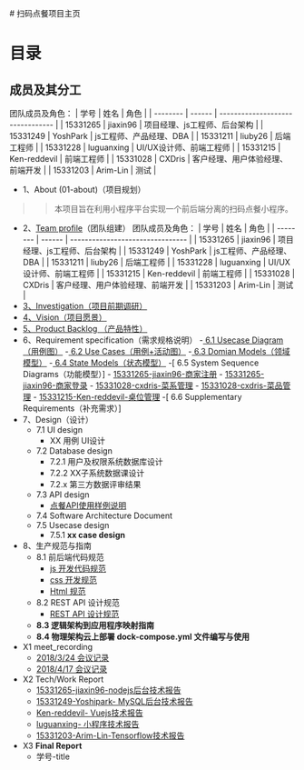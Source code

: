 ﻿﻿# 扫码点餐项目主页
# [](#TOC)目录

## 成员及其分工
团队成员及角色：
| 学号     | 姓名   | 角色                             |
| -------- | ------ | -------------------------------- |
| 15331265 | jiaxin96 | 项目经理、js工程师、后台架构     |
| 15331249 | YoshPark | js工程师、产品经理、DBA          |
| 15331211 | liuby26 | 后端工程师                       |
| 15331228 | luguanxing | UI/UX设计师、前端工程师          |
| 15331215 | Ken-reddevil | 前端工程师                       |
| 15331028 | CXDris   | 客户经理、用户体验经理、前端开发 |
| 15331203 | Arim-Lin | 测试                             |


* 1、About (01-about)（项目规划）
>> 本项目旨在利用小程序平台实现一个前后端分离的扫码点餐小程序。
* 2、[Team profile](02-team-profile)（团队组建）
团队成员及角色：
| 学号     | 姓名   | 角色                             |
| -------- | ------ | -------------------------------- |
| 15331265 | jiaxin96 | 项目经理、js工程师、后台架构     |
| 15331249 | YoshPark | js工程师、产品经理、DBA          |
| 15331211 | liuby26 | 后端工程师                       |
| 15331228 | luguanxing | UI/UX设计师、前端工程师          |
| 15331215 | Ken-reddevil | 前端工程师                       |
| 15331028 | CXDris   | 客户经理、用户体验经理、前端开发 |
| 15331203 | Arim-Lin | 测试                             |
* [3、Investigation（项目前期调研）](https://github.com/GiveMeFive-SYSU/Dashboard/tree/master/doc/Investigation/调研报告.pdf)
* [4、Vision（项目愿景）](https://github.com/GiveMeFive-SYSU/Dashboard/tree/master/doc/Vision/项目愿景.pdf)
* [5、Product Backlog （产品特性）](https://github.com/GiveMeFive-SYSU/Dashboard/tree/master/doc/Feature/产品特性.pdf)
* 6、Requirement specification（需求规格说明）
    -[ 6.1 Usecase Diagram（用例图）](https://github.com/GiveMeFive-SYSU/Dashboard/tree/master/doc/use_case_diagram/readme.md)
    -[ 6.2 Use Cases（用例+活动图）](https://github.com/GiveMeFive-SYSU/Dashboard/tree/master/doc/use_case/readme.md)
    -[ 6.3 Domian Models（领域模型）](https://github.com/GiveMeFive-SYSU/Dashboard/tree/master/doc/models/Domian%20Model.png)
    -[ 6.4 State Models（状态模型）](https://github.com/GiveMeFive-SYSU/Dashboard/tree/master/doc/models/State%20Model.png)
    -[ 6.5 System Sequence Diagrams（功能模型）]
        - [15331265-jiaxin96-商家注册](https://github.com/GiveMeFive-SYSU/Dashboard/tree/master/doc/system_sequence_diagram/register.png)
        - [15331265-jiaxin96-商家登录](https://github.com/GiveMeFive-SYSU/Dashboard/tree/master/doc/system_sequence_diagram/login.png)
        - [15331028-cxdris-菜系管理](https://github.com/GiveMeFive-SYSU/Dashboard/tree/master/doc/system_sequence_diagram/Cuisine_Management.png)
        - [15331028-cxdris-菜品管理](https://github.com/GiveMeFive-SYSU/Dashboard/tree/master/doc/system_sequence_diagram/Dish_Management.png)
        - [15331215-Ken-reddevil-桌位管理](https://github.com/GiveMeFive-SYSU/Dashboard/tree/master/doc/system_sequence_diagram/table_management.png)
    -[ 6.6 Supplementary Requirements（补充需求）]
* 7、Design（设计）
    - 7.1 UI design
        - XX 用例 UI设计
    - 7.2 Database design
        - 7.2.1 用户及权限系统数据库设计
        - 7.2.2 XX子系统数据课设计 
        - 7.2.x 第三方数据评审结果
    - 7.3 API design
        - [点餐API使用样例说明](https://github.com/GiveMeFive-SYSU/xiaoerBackEnd/blob/master/doc/API.pdf)
    - 7.4 Software Architecture Document
    - 7.5 Usecase design
         - 7.5.1 **xx case design**
* 8、生产规范与指南
    - 8.1 前后端代码规范
        - [js 开发代码规范](./doc/codingDoc/readme.md)
        - [css 开发规范](http://www.css88.com/archives/5505)
        - [Html 规范](http://www.css88.com/archives/5364)
    - 8.2 REST API 设计规范
        - [REST API 设计规范](http://jiaxin.online/2018/04/14/nodejs%E5%AD%A6%E4%B9%A01/)
    - **8.3 逻辑架构到应用程序映射指南**
    - **8.4 物理架构云上部署 dock-compose.yml 文件编写与使用**
* X1 meet_recording
    - [2018/3/24 会议记录](https://github.com/GiveMeFive-SYSU/Dashboard/tree/master/meet_recording/2018-3-24.md)
    - [2018/4/17 会议记录](https://github.com/GiveMeFive-SYSU/Dashboard/tree/master/meet_recording/2018-4-17.md)
* X2 Tech/Work Report
    - [15331265-jiaxin96-nodejs后台技术报告](http://jiaxin.online/2018/04/14/nodejs%E5%AD%A6%E4%B9%A01/)
    - [15331249-Yoshipark- MySQL后台技术报告](https://blog.csdn.net/qq_33268231/article/details/79941607)
    - [Ken-reddevil- Vuejs技术报告](https://blog.csdn.net/weixin_39629939/article/details/79949049)
    - [luguanxing- 小程序技术报告](http://luguanxing.online:8080/blog/blogtype/%E5%B0%8F%E7%A8%8B%E5%BA%8F.html)
    - [15331203-Arim-Lin-Tensorflow技术报告](https://blog.csdn.net/qq_40143611/article/details/79964127)
* X3 **Final Report**
    - 学号-title